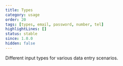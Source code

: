 ```yaml
---
title: Types
category: usage
order: 20
tags: [types, email, password, number, tel]
highlightLines: []
status: stable
since: 1.0.0
hidden: false
---
```


Different input types for various data entry scenarios.
